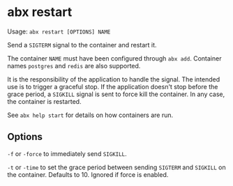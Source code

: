 # abx restart

Usage: `abx restart [OPTIONS] NAME`

Send a `SIGTERM` signal to the container and restart it.

The container `NAME` must have been configured through `abx add`. Container
names `postgres` and `redis` are also supported.

It is the responsibility of the application to handle the signal. The intended
use is to trigger a graceful stop. If the application doesn't stop before the
grace period, a `SIGKILL` signal is sent to force kill the container. In any
case, the container is restarted.

See `abx help start` for details on how containers are run.

## Options

`-f` or `-force` to immediately send `SIGKILL`.

`-t` or `-time` to set the grace period between sending `SIGTERM` and
`SIGKILL` on the container. Defaults to 10. Ignored if force is enabled.

